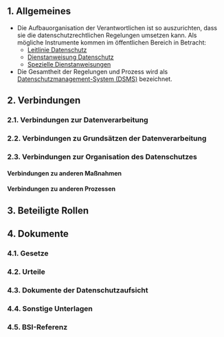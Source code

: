 

## 1. Allgemeines
- Die Aufbauorganisation der Verantwortlichen ist so auszurichten, dass sie die datenschutzrechtlichen Regelungen umsetzen kann. Als mögliche Instrumente kommen im öffentlichen Bereich in Betracht:
  - [Leitlinie Datenschutz](../Organisation/Leitlinie-Datenschutz.md)
  - [Dienstanweisung Datenschutz](../Organisation/Dienstanweisung-Datenschutz.md)
  - [Spezielle Dienstanweisungen](../Organisation/Spezielle-Dienstanweisungen.md)
- Die Gesamtheit der Regelungen und Prozess wird als [Datenschutzmanagement-System (DSMS)](../Organisation/DSMS.md) bezeichnet.
## 2. Verbindungen
### 2.1. Verbindungen zur Datenverarbeitung
### 2.2. Verbindungen zu Grundsätzen der Datenverarbeitung
### 2.3. Verbindungen zur Organisation des Datenschutzes
#### Verbindungen zu anderen Maßnahmen
#### Verbindungen zu anderen Prozessen
## 3. Beteiligte Rollen
## 4. Dokumente
### 4.1. Gesetze
### 4.2. Urteile
### 4.3. Dokumente der Datenschutzaufsicht
### 4.4. Sonstige Unterlagen
### 4.5. BSI-Referenz